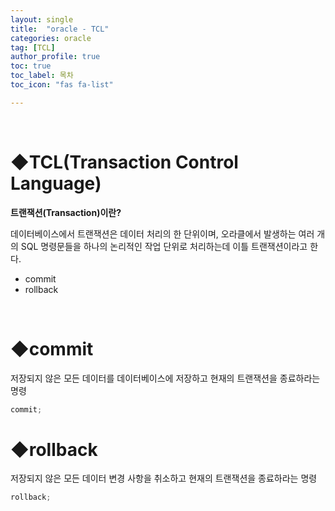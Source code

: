 ```yaml
---
layout: single
title:  "oracle - TCL"
categories: oracle
tag: [TCL]
author_profile: true
toc: true
toc_label: 목차
toc_icon: "fas fa-list"

---
```


<br>





# ◆TCL(Transaction Control Language)

**트랜잭션(Transaction)이란?**

 데이터베이스에서 트랜잭션은 데이터 처리의 한 단위이며, 오라클에서 발생하는 여러 개의 SQL 명령문들을 하나의 논리적인 작업 단위로 처리하는데 이틀 트랜잭션이라고 한다.

- commit
- rollback

<br>







# ◆commit

저장되지 않은 모든 데이터를 데이터베이스에 저장하고 현재의 트랜잭션을 종료하라는 명령

```java
commit;
```



# ◆rollback

저장되지 않은 모든 데이터 변경 사항을 취소하고 현재의 트랜잭션을 종료하라는 명령

```java
rollback;
```

